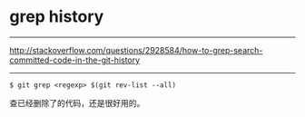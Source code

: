 # grep history

---

http://stackoverflow.com/questions/2928584/how-to-grep-search-committed-code-in-the-git-history

---

```
$ git grep <regexp> $(git rev-list --all)
```

查已经删除了的代码，还是很好用的。
